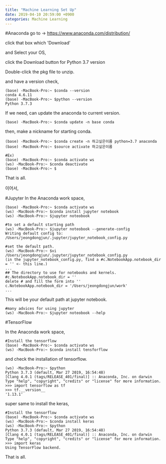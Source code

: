 ```yaml
---
title: "Machine Learning Set Up"
date: 2019-04-10 20:59:00 +0900
categories: Machine Learning
---
```


#Anaconda
go to -> https://www.anaconda.com/distribution/

click that box which 'Download'

and Select your OS,

click the Download button for Python 3.7 version

Double-click the pkg file to unzip.

and have a version check,
```
(base) -MacBook-Pro:~ $conda --version
conda 4.6.11
(base) -MacBook-Pro:~ $python --version
Python 3.7.3
```

If we need, can update the anaconda to current version.
```
(base) -MacBook-Pro:~ $conda update -n base conda
```
then, make a nickname for starting conda.

```
(base) -MacBook-Pro:~ $conda create -n 하고싶은이름 python=3.7 anaconda
(base) -MacBook-Pro:~ $source activate 하고싶은이름

#Ex)
(base) -MacBook-Pro:~ $conda activate ws
(ws) -MacBook-Pro:~ $conda deactivate
(base) -MacBook-Pro:~ $ 
```
That is all.


이어서,

#Jupyter
In the Anaconda work space,
```
(base) -MacBook-Pro:~ $conda activate ws
(ws) -MacBook-Pro:~ $conda install jupyter notebook
(ws) -MacBook-Pro:~ $jupyter noteobook

#to set a default starting path
(ws) -MacBook-Pro:~ $jupyter noteobook --generate-config
Writing default config to: /Users/jeongdongjun/.jupyter/jupyter_notebook_config.py

#set the default path.
(ws) -MacBook-Pro:~ $vi /Users/jeongdongjun/.jupyter/jupyter_notebook_config.py
(in the jupyter_notebook_config.py, find a #c.NotebookApp.notebook_dir = '' <- this line.)
...
## The directory to use for notebooks and kernels.
#c.NotebookApp.notebook_dir = ''
delete # and fill the form into ''
c.NotebookApp.notebook_dir = '/Users/jeongdongjun/work'
...
```
This will be your default path at jupyter notebook.



```
#many advices for using jupyter
(ws) -MacBook-Pro:~ $jupyter noteobook --help
```


#TensorFlow

In the Anaconda work space,
```
#Install the tensorflow
(base) -MacBook-Pro:~ $conda activate ws
(ws) -MacBook-Pro:~ $conda install tensforflow
```

and check the installation of tensorflow.
```
(ws) -MacBook-Pro:~ $python
Python 3.7.3 (default, Mar 27 2019, 16:54:48) 
[Clang 4.0.1 (tags/RELEASE_401/final)] :: Anaconda, Inc. on darwin
Type "help", "copyright", "credits" or "license" for more information.
>>> import tensorflow as tf
>>> tf.__version__
'1.13.1'
```

super same to install the keras,
```
#Install the tensorflow
(base) -MacBook-Pro:~ $conda activate ws
(ws) -MacBook-Pro:~ $conda install keras
(ws) -MacBook-Pro:~ $python
Python 3.7.3 (default, Mar 27 2019, 16:54:48) 
[Clang 4.0.1 (tags/RELEASE_401/final)] :: Anaconda, Inc. on darwin
Type "help", "copyright", "credits" or "license" for more information.
>>> import keras
Using TensorFlow backend.
```
That is all.
